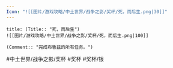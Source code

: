 ```yaml
---
Icon: "![[图片/游戏攻略/中土世界/战争之影/奖杯/死，而后生.png|30]]"
---
```

```ad-common-silver-trophy
title: (Title:: "死，而后生")
![[图片/游戏攻略/中土世界/战争之影/奖杯/死，而后生.png|100]]

(Comment:: "完成布鲁兹的所有任务。")
```

#中土世界/战争之影/奖杯 #奖杯 #奖杯/银
